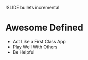 !SLIDE bullets incremental
# Awesome Defined #
* Act Like a First Class App
* Play Well With Others
* Be Helpful

